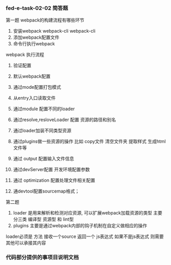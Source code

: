 ### fed-e-task-02-02 简答题
第一题 webpack的构建流程有哪些环节
   1. 安装webpack  webpack-cli  webpack-cli
   2. 添加webpack配置文件
   3. 命令行执行webpack

webpack 执行流程
1. 验证配置
2. 默认webpack配置
3. 通过mode配置打包模式
4. 从entry入口读取文件
5. 通过module 配置不同的loader
6. 通过resolve,resloveLoader 配置   资源的路径和别名
7. 通过loader加装不同类型资源
8. 通过plugins做一些资源的操作  比如  copy文件 清空文件夹 提取样式  生成html文件等
9. 通过 output 配置输入文件信息


10. 通过devServer配置 开发环境配置参数
11. 通过 optimization 配置处理文件相关配置
12. 通devtool配置sourcemap格式；
    

第二题
1. loader 是用来解析和检测对应资源, 可以扩展webpack加载资源的类型 主要分三类   编译型 资源型 和 lint型
2. plugins 主要是通过webpack内部的钩子机制在自定义做相应的操作

loader必须是 方法 接收一个source  返回一个 js表达式  如果不是js表达式 则需要其他可以承接其内容


### 代码部分提供的事项目说明文档